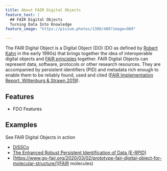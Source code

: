 ```yaml
---
title: About FAIR Digital Objects
feature_text: |
  ## FAIR Digital Objects
  Turning Data Into Knowledge
feature_image: "https://picsum.photos/1300/400?image=989"

---
```


The FAIR Digital Object is a Digital Object (DO) (DO as defined by [Robert Kahn](https://en.wikipedia.org/wiki/Bob_Kahn) in the early 1990s) that brings together the idea of interoperable digital objects and [FAIR principles](https://doi.org/10.1038/sdata.2016.18) together. FAIR Digital Objects can represent data, software, protocols or other research resources. They are accompanied by persistent identifiers (PID) and metadata rich enough to enable them to be reliably found, used and cited (<a href="https://doi.org/10.23728/b2share.2317b12321764f669c92ebbcf7518164">FAIR Implementation Report, Wittenburg & Strawn 2019</a>).


## Features

- FDO Features

## Examples

See FAIR Digital Objects in action

- [DiSSCo](https://dissco.eu/)
- [The Enhanced Robust Persistent Identification of Data (E-RPID)](https://rpidproject.github.io/rpid/)
- [https://www.go-fair.org/2020/03/02/prototype-fair-digital-object-for-molecular-structure/](FAIR molecules)
